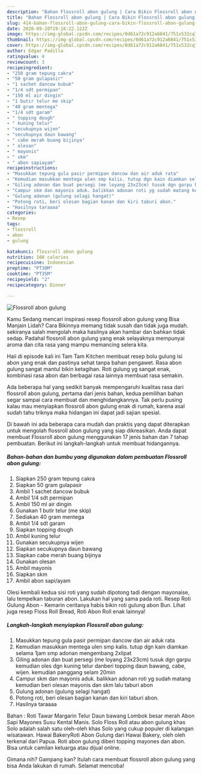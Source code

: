 ```yaml
---
description: "Bahan Flossroll abon gulung | Cara Bikin Flossroll abon gulung Yang Sedap"
title: "Bahan Flossroll abon gulung | Cara Bikin Flossroll abon gulung Yang Sedap"
slug: 414-bahan-flossroll-abon-gulung-cara-bikin-flossroll-abon-gulung-yang-sedap
date: 2020-09-28T19:18:22.122Z
image: https://img-global.cpcdn.com/recipes/0d61a72c912a6841/751x532cq70/flossroll-abon-gulung-foto-resep-utama.jpg
thumbnail: https://img-global.cpcdn.com/recipes/0d61a72c912a6841/751x532cq70/flossroll-abon-gulung-foto-resep-utama.jpg
cover: https://img-global.cpcdn.com/recipes/0d61a72c912a6841/751x532cq70/flossroll-abon-gulung-foto-resep-utama.jpg
author: Edgar Padilla
ratingvalue: 4
reviewcount: 3
recipeingredient:
- "250 gram tepung cakra"
- "50 gram gulapasir"
- "1 sachet dancow bubuk"
- "1/4 sdt permipan"
- "150 ml air dingin"
- "1 butir telur me skip"
- "40 gram mentega"
- "1/4 sdt garam"
- " topping dough"
- " kuning telur"
- "secukupnya wijen"
- "secukupnya daun bawang"
- " cabe merah buang bijinya"
- " olesan"
- " mayonis"
- " skm"
- " abon sapiayam"
recipeinstructions:
- "Masukkan tepung gula pasir permipan dancow dan air aduk rata"
- "Kemudian masukkan mentega ulen smp kalis. tutup dgn kain diamkan selama 1jam smp adonan mengembang 2xlipat"
- "Giling adonan dan buat persegi (me loyang 23x23cm) tusuk dgn garpu kemudian oles dgn kuning telur danberi topping daun bawang, cabe, wijen. kemudian panggang selam 20min"
- "Campur skm dan mayonis aduk. balikkan adonan roti yg sudah matang kemudian beri olesan mayonis dan skm lalu taburi abon"
- "Gulung adonan (gulung selagi hangat)"
- "Potong roti, beri olesan bagian kanan dan kiri taburi abon."
- "Hasilnya taraaaa"
categories:
- Resep
tags:
- flossroll
- abon
- gulung

katakunci: flossroll abon gulung 
nutrition: 108 calories
recipecuisine: Indonesian
preptime: "PT30M"
cooktime: "PT35M"
recipeyield: "2"
recipecategory: Dinner

---
```



![Flossroll abon gulung](https://img-global.cpcdn.com/recipes/0d61a72c912a6841/751x532cq70/flossroll-abon-gulung-foto-resep-utama.jpg)

Kamu Sedang mencari inspirasi resep flossroll abon gulung yang Bisa Manjain Lidah? Cara Bikinnya memang tidak susah dan tidak juga mudah. sekiranya salah mengolah maka hasilnya akan hambar dan bahkan tidak sedap. Padahal flossroll abon gulung yang enak selayaknya mempunyai aroma dan cita rasa yang mampu memancing selera kita.

Haii di episode kali ini Tam Tam Kitchen membuat resep bolu gulung isi abon yang enak dan pastinya sehat tanpa bahan pengawet. Rasa abon gulung sangat mantul bikin ketagihan. Roti gulung yg sangat enak, kombinasi rasa abon dan berbagai rasa lainnya membuat rasa semakin.

Ada beberapa hal yang sedikit banyak mempengaruhi kualitas rasa dari flossroll abon gulung, pertama dari jenis bahan, kedua pemilihan bahan segar sampai cara membuat dan menghidangkannya. Tak perlu pusing kalau mau menyiapkan flossroll abon gulung enak di rumah, karena asal sudah tahu triknya maka hidangan ini dapat jadi sajian spesial.


Di bawah ini ada beberapa cara mudah dan praktis yang dapat diterapkan untuk mengolah flossroll abon gulung yang siap dikreasikan. Anda dapat membuat Flossroll abon gulung menggunakan 17 jenis bahan dan 7 tahap pembuatan. Berikut ini langkah-langkah untuk membuat hidangannya.

<!--inarticleads1-->

##### Bahan-bahan dan bumbu yang digunakan dalam pembuatan Flossroll abon gulung:

1. Siapkan 250 gram tepung cakra
1. Siapkan 50 gram gulapasir
1. Ambil 1 sachet dancow bubuk
1. Ambil 1/4 sdt permipan
1. Ambil 150 ml air dingin
1. Gunakan 1 butir telur (me skip)
1. Sediakan 40 gram mentega
1. Ambil 1/4 sdt garam
1. Siapkan  topping dough
1. Ambil  kuning telur
1. Gunakan secukupnya wijen
1. Siapkan secukupnya daun bawang
1. Siapkan  cabe merah buang bijinya
1. Gunakan  olesan
1. Ambil  mayonis
1. Siapkan  skm
1. Ambil  abon sapi/ayam


Olesi kembali kedua sisi roti yang sudah dipotong tadi dengan mayonaise, lalu tempelkan taburan abon. Lakukan hal yang sama pada roti. Resep Roti Gulung Abon - Kemarin ceritanya habis bikin roti gulung abon Bun. Lihat juga resep Floss Roll Bread, Roti Abon Roll enak lainnya! 

<!--inarticleads2-->

##### Langkah-langkah menyiapkan Flossroll abon gulung:

1. Masukkan tepung gula pasir permipan dancow dan air aduk rata
1. Kemudian masukkan mentega ulen smp kalis. tutup dgn kain diamkan selama 1jam smp adonan mengembang 2xlipat
1. Giling adonan dan buat persegi (me loyang 23x23cm) tusuk dgn garpu kemudian oles dgn kuning telur danberi topping daun bawang, cabe, wijen. kemudian panggang selam 20min
1. Campur skm dan mayonis aduk. balikkan adonan roti yg sudah matang kemudian beri olesan mayonis dan skm lalu taburi abon
1. Gulung adonan (gulung selagi hangat)
1. Potong roti, beri olesan bagian kanan dan kiri taburi abon.
1. Hasilnya taraaaa


Bahan : Roti Tawar Margarin Telur Daun bawang Lombok besar merah Abon Sapi Mayones Susu Kental Manis. Solo Floss Roll atau abon gulung khas Solo adalah salah satu oleh-oleh khas Solo yang cukup populer di kalangan wisatawan. Hawai BakeryRoti Abon Gulung dari Hawai Bakery, oleh oleh terkenal dari Papua. Roti abon gulung diberi topping mayones dan abon. Bisa untuk camilan keluarga atau dijual online. 

Gimana nih? Gampang kan? Itulah cara membuat flossroll abon gulung yang bisa Anda lakukan di rumah. Selamat mencoba!
